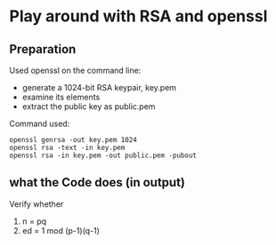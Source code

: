# Play around with RSA and openssl


## Preparation

Used openssl on the command line:
- generate a 1024-bit RSA keypair, key.pem
- examine its elements
- extract the public key as public.pem

Command used: 
```
openssl genrsa -out key.pem 1024
openssl rsa -text -in key.pem
openssl rsa -in key.pem -out public.pem -pubout
```

## what the Code does (in output)

Verify whether 
1. n = pq
2. ed = 1 mod (p-1)(q-1)
